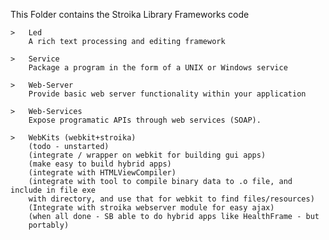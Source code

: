 This Folder contains the Stroika Library Frameworks code

	>	Led
		A rich text processing and editing framework

	>	Service
		Package a program in the form of a UNIX or Windows service

	>	Web-Server
		Provide basic web server functionality within your application

	>	Web-Services
		Expose programatic APIs through web services (SOAP).

	>	WebKits (webkit+stroika)
		(todo - unstarted)
		(integrate / wrapper on webkit for building gui apps)
		(make easy to build hybrid apps)
		(integrate with HTMLViewCompiler)
		(integrate with tool to compile binary data to .o file, and include in file exe
		with directory, and use that for webkit to find files/resources)
		(Integrate with stroika webserver module for easy ajax)
		(when all done - SB able to do hybrid apps like HealthFrame - but
		portably)

